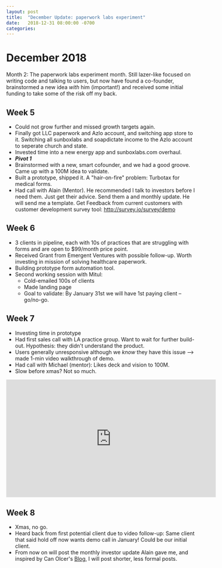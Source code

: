 ```yaml
---
layout: post
title:  "December Update: paperwork labs experiment"
date:   2018-12-31 08:00:00 -0700
categories: 
---
```


December 2018
===

Month 2: The paperwork labs experiment month. Still lazer-like focused on writing code and talking to users, but now have found a co-founder, brainstormed a new idea _with_ him (important!) and received some initial funding to take some of the risk off my back.


Week 5
---
* Could not grow further and missed growth targets again.
* Finally got LLC paperwork and Azlo account, and switching app store to it. Switching all sunboxlabs and soapdictate income to the Azlo account to seperate church and state.
* Invested time into a new energy app and sunboxlabs.com overhaul.
* ***Pivot 1***
* Brainstormed with a new, smart cofounder, and we had a good groove. Came up with a 100M idea to validate.
* Built a prototype, shipped it. A "hair-on-fire" problem: Turbotax for medical forms.
* Had call with Alain (Mentor). He recommended I talk to investors before I need them. Just get their advice. Send them a and monthly update. He will send me a template. Get Feedback from current customers with customer development survey tool: http://survey.io/survey/demo

Week 6
---
* 3 clients in pipeline, each with 10s of practices that are struggling with forms and are open to $99/month price point.
* Received Grant from Emergent Ventures with possible follow-up. Worth investing in mission of solving healthcare paperwork.
* Building prototype form automation tool.
* Second working session with Mitul:
	* Cold-emailed 100s of clients
	* Made landing page
	* Goal to validate: By January 31st we will have 1st paying client – go/no-go.

Week 7
---
* Investing time in prototype
* Had first sales call with LA practice group. Want to wait for further build-out. Hypothesis: they didn't understand the product. 
* Users generally unresponsive although we _know_ they have this issue —> made 1-min video walkthrough of demo.
* Had call with Michael (mentor): Likes deck and vision to 100M.
* Slow before xmas? Not so much.

<iframe width="560" height="315" src="https://www.youtube.com/embed/IZHnqU43t0s" frameborder="0" allow="accelerometer; autoplay; encrypted-media; gyroscope; picture-in-picture" allowfullscreen></iframe>


Week 8
---
* Xmas, no go.
* Heard back from first potential client due to video follow-up: Same client that said hold off now wants demo call in January! Could be our initial client.
* From now on will post the monthly investor update Alain gave me, and inspired by Can Olcer's [Blog](shafyy.com), I will post shorter, less formal posts.


